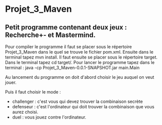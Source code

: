 # Projet_3_Maven

## Petit programme contenant deux jeux : Recherche+- et Mastermind.

<p>
Pour compiler le programme il faut se placer sous le répertoire Projet_3_Maven dans le quel se trouve le fichier pom.xml.
Ensuite dans le terminal tapez mvn install. Il faut ensuite se placer sous le répertoire target. Dans le terminal tapez cd target/. 
Pour lancer le programme tapez dans le terminal :
java -cp Projet_3_Maven-0.0.1-SNAPSHOT.jar main.Main
</p>

<p>
Au lancement du programme on doit d'abord choisir le jeu auquel on veut jouer.	
</p>
<p>
Puis il faut choisir le mode : <br>
<ul>
	<li>challenger : c'est vous qui devez trouver la combinaison secrète</li>
	<li>defenseur : c'est l'ordinateur qui doit trouver la combinaison que vous aurez choisi.</li>
	<li>duel : vous jouez contre l'ordinateur. </li>
</ul>
</p>


